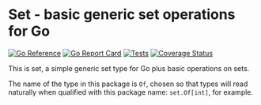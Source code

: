 # Set - basic generic set operations for Go

[![Go Reference](https://pkg.go.dev/badge/github.com/bobg/set.svg)](https://pkg.go.dev/github.com/bobg/set)
[![Go Report Card](https://goreportcard.com/badge/github.com/bobg/set)](https://goreportcard.com/report/github.com/bobg/set)
[![Tests](https://github.com/bobg/set/actions/workflows/go.yml/badge.svg)](https://github.com/bobg/set/actions/workflows/go.yml)
[![Coverage Status](https://coveralls.io/repos/github/bobg/set/badge.svg?branch=master)](https://coveralls.io/github/bobg/set?branch=master)

This is set, a simple generic set type for Go plus basic operations on sets.

The name of the type in this package is `Of`,
chosen so that types will read naturally when qualified with this package name:
`set.Of[int]`, for example.
